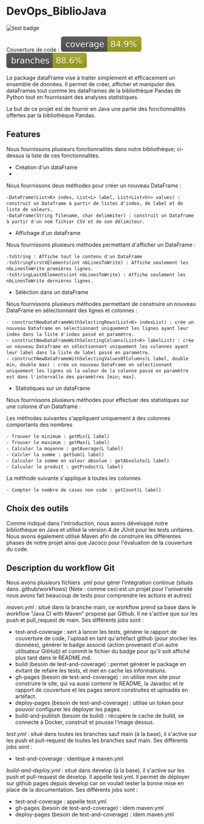 # DevOps_BiblioJava 

![test badge](https://github.com/BastienLevasseur/DevOps_BiblioJava/actions/workflows/maven.yml/badge.svg)

Couverture de code : 
![jacoco badge](.github/badges/jacoco.svg)
![jacoco badge branch](.github/badges/branches.svg)


Le package dataFrame vise à traiter simplement et efficacement un ensemble de données. Il permet de créer, afficher et
manipuler des dataFrames tout comme les dataFrames de la bibliothèque Pandas de Python tout en fournissant des analyses
statistiques.

Le but de ce projet est de fournir en Java une partie des fonctionnalités offertes par la bibliothèque Pandas.

## Features

Nous fournissons plusieurs fonctionnalités dans notre bibliothèque; ci-dessus la liste de ces fonctionnalités.

* Création d'un dataFrame
* 
Nous fournissons deux méthodes pour créer un nouveau DataFrame :

    -DataFrame(List<K> index, List<L> label, List<List<V>> values) : construit un Dataframe à partir de listes d'index, de label et de liste de valeurs.
    -DataFrame(String filename, char delimmiter) : construit un Dataframe à partir d'un nom fichier CSV et de son délimiteur.

* Affichage d'un dataFrame


Nous fournissons plusieurs méthodes permettant d'afficher un DataFrame :

    -toString : Affiche tout le contenu d'un DataFrame
    -toStringFirstXElements(int nbLinesToWrite) : Affiche seulement les nbLinesToWrite premières lignes.
    -toStringLastXElements(int nbLinesToWrite) : Affiche seulement les nbLinesToWrite dernières lignes.

* Séléction dans un dataFrame

Nous fournissons plusieurs méthodes permettant de construire un nouveau DataFrame en sélectionnant des lignes et colonnes :

    - constructNewDataFrameWithSelectingRows(List<K> indexList) : crée un nouveau Dataframe en sélectionnant uniquement les lignes ayant leur index dans la liste d'index passé en paramétre.
    - constructNewDataFrameWithSelectingColumns(List<K> labelList) : crée un nouveau Dataframe en sélectionnant uniquement les colonnes ayant leur label dans la liste de label passé en paramétre.
    - constructNewDataFrameWithSelectingValuesOfColumns(L label, double min, double max) : crée un nouveau DataFrame en sélectionnant uniquement les lignes où la valeur de la colonne passé en paramètre est dans l'intervalle des paramètres [min; max].

* Statistiques sur un dataFrame

Nous fournissons plusieurs méthodes pour effectuer des statistiques sur une colonne d'un Dataframe :

Les méthodes suivantes s'appliquent uniquement à des colonnes comportants des nombres

    - Trouver le minimum : getMin(L label)
    - Trouver le maximum : getMax(L label)
    - Calculer la moyenne : getAverage(L label)
    - Calcler la somme : getSum(L label)
    - Calculer la somme en valeur absolue : getAbsolute(L label)
    - Calculer le produit : getProduct(L label)

La méthode suivante s'applique à toutes les colonnes

    - Compter le nombre de cases non vide : getCount(L label)




## Choix des outils

Comme indiqué dans l'introduction, nous avons développé notre bibliothèque en Java et utilisé la version 4 de JUnit
pour les tests unitaires. Nous avons également utilisé Maven afin de construire les différentes phases de notre projet
ainsi que Jacoco pour l'évaluation de la couverture du code.

## Description du workflow Git

Nous avons plusieurs fichiers .yml pour gérer l'intégration continue (situés dans .github/workflows)
(Note : comme ceci est un projet pour l'université nous avons fait beaucoup de tests pour comprendre les actions et autres)

*maven.yml* : situé dans la branche main, ce workflow prend sa base dans le workflow "Java CI with Maven" proposé par Github. Il ne s'active que sur les push et pull_request de main.
Ses différents jobs sont : 
* test-and-coverage : sert à lancer les tests, générer le rapport de couverture de code, l'upload en tant qu'artéfact github (pour stocker les données), générer le badge associé (action provenant d'un autre utilisateur GitHub) et commit le fichier du badge pour qu'il soit affiché plus tard dans le README.md.
* build (besoin de test-and-coverage) : permet générer le package en évitant de refaire les tests, et met en cache les informations. 
* gh-pages (besoin de test-and-coverage) : on utilise mvn site pour construire le site, qui va aussi contenir le README, la Javadoc et le rapport de couverture et les pages seront construites et uploadés en artéfact.
* deploy-pages (besoin de test-and-coverage) : utilise un token pour pouvoir configurer les déployer les pages.
* build-and-publish (besoin de build) : récupère le cache de build, se connecte à Docker, construit et pousse l'image dessus.

*test.yml* : situé dans toutes les branches sauf main (à la base), il s'active sur les push et pull-request de toutes les branches sauf main.
Ses différents jobs sont : 
* test-and-coverage : identique à maven.yml

*build-and-deploy.yml* : situé dans develop (à la base), il s'active sur les push et pull-request de develop. Il appelle test.yml. Il permet de déployer sur github pages depuis develop car on voulait tester la bonne mise en place de la documentation.
Ses différents jobs sont :
* test-and-coverage : appelle test.yml
* gh-pages (besoin de test-and-coverage) : idem maven.yml
* deploy-pages (besoin de test-and-coverage) : idem maven.yml